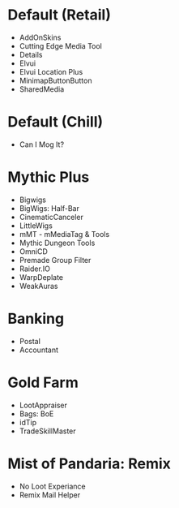 # Default (Retail)

- AddOnSkins
- Cutting Edge Media Tool
- Details
- Elvui
- Elvui Location Plus
- MinimapButtonButton
- SharedMedia

# Default (Chill)

- Can I Mog It?

# Mythic Plus

- Bigwigs
- BigWigs: Half-Bar
- CinematicCanceler
- LittleWigs
- mMT - mMediaTag & Tools
- Mythic Dungeon Tools
- OmniCD
- Premade Group Filter
- Raider.IO
- WarpDeplate
- WeakAuras

# Banking

- Postal
- Accountant

# Gold Farm

- LootAppraiser
- Bags: BoE
- idTip
- TradeSkillMaster

# Mist of Pandaria: Remix

- No Loot Experiance
- Remix Mail Helper
